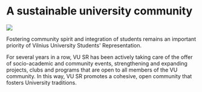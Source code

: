 # A sustainable university community

![](/img/kitos-nuotraukos/IMG_8837.jpg)

Fostering community spirit and integration of students remains an
important priority of Vilnius University Students' Representation.

For
several years in a row, VU SR has been actively taking care of the offer
of socio-academic and community events, strengthening and expanding
projects, clubs and programs that are open to all members of the VU
community. In this way, VU SR promotes a cohesive, open community that
fosters University traditions.
